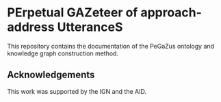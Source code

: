 # PErpetual GAZeteer of approach-address UtteranceS

This repository contains the documentation of the PeGaZus ontology and knowledge graph construction method. 

## Acknowledgements
This work was supported by the IGN and the AID.